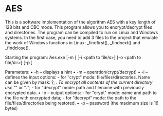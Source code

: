 # AES

This is a software implementation of the algorithm AES with a key length of 128 bits and CBC mode. This program allows you to encrypt/decrypt files and directories. The program can be compiled to run on Linux and Windows systems. In the first case, you need to add 3 files to the project that emulate the work of Windows functions in Linux: _findfirst(), _findnext() and _findclose().

Starting the program:
Aes.exe [-m <mode>] [-i <path to file/s>] [-o <path to file/dir>] [-p <password>]
  
Parameters:
 • -h – displays a hint
 • -m – operation(crypt/decrypt)
 • -i – defines the input options:
    - for "crypt" mode: file/files/directories. Name can be given by mask: ?, *. To encrypt all contents of the current directory use "*" or "*.*";
    - for "decrypt" mode: path and filename with previously encrypted data.
 • -o – output options:
    - for "crypt" mode: name and path to the file with encrypted data;
    - for "decrypt" mode: the path to the file/files/directories being restored.
 • -p – password (the maximum size is 16 bytes)

